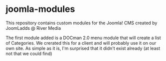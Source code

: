 joomla-modules
=================================

This repository contains custom modules for the Joomla! CMS created by JoomLadds @ River Media

The first module added is a DOCman 2.0 menu module that will create a list of Categories. We crerated this for a client and will probably use it on our own site. As simple as it is, I'm surprised that it didn't exist already (at least not that we could find)